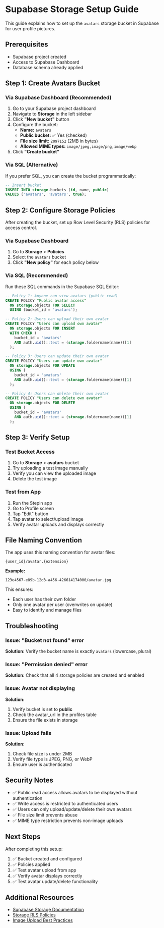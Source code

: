 # Supabase Storage Setup Guide

This guide explains how to set up the `avatars` storage bucket in Supabase for user profile pictures.

## Prerequisites

- Supabase project created
- Access to Supabase Dashboard
- Database schema already applied

## Step 1: Create Avatars Bucket

### Via Supabase Dashboard (Recommended)

1. Go to your Supabase project dashboard
2. Navigate to **Storage** in the left sidebar
3. Click **"New bucket"** button
4. Configure the bucket:
   - **Name:** `avatars`
   - **Public bucket:** ✅ Yes (checked)
   - **File size limit:** `2097152` (2MB in bytes)
   - **Allowed MIME types:** `image/jpeg,image/png,image/webp`
5. Click **"Create bucket"**

### Via SQL (Alternative)

If you prefer SQL, you can create the bucket programmatically:

```sql
-- Insert bucket
INSERT INTO storage.buckets (id, name, public)
VALUES ('avatars', 'avatars', true);
```

## Step 2: Configure Storage Policies

After creating the bucket, set up Row Level Security (RLS) policies for access control.

### Via Supabase Dashboard

1. Go to **Storage** > **Policies**
2. Select the `avatars` bucket
3. Click **"New policy"** for each policy below

### Via SQL (Recommended)

Run these SQL commands in the Supabase SQL Editor:

```sql
-- Policy 1: Anyone can view avatars (public read)
CREATE POLICY "Public avatar access"
  ON storage.objects FOR SELECT
  USING (bucket_id = 'avatars');

-- Policy 2: Users can upload their own avatar
CREATE POLICY "Users can upload own avatar"
  ON storage.objects FOR INSERT
  WITH CHECK (
    bucket_id = 'avatars' 
    AND auth.uid()::text = (storage.foldername(name))[1]
  );

-- Policy 3: Users can update their own avatar
CREATE POLICY "Users can update own avatar"
  ON storage.objects FOR UPDATE
  USING (
    bucket_id = 'avatars' 
    AND auth.uid()::text = (storage.foldername(name))[1]
  );

-- Policy 4: Users can delete their own avatar
CREATE POLICY "Users can delete own avatar"
  ON storage.objects FOR DELETE
  USING (
    bucket_id = 'avatars' 
    AND auth.uid()::text = (storage.foldername(name))[1]
  );
```

## Step 3: Verify Setup

### Test Bucket Access

1. Go to **Storage** > **avatars** bucket
2. Try uploading a test image manually
3. Verify you can view the uploaded image
4. Delete the test image

### Test from App

1. Run the Stepin app
2. Go to Profile screen
3. Tap "Edit" button
4. Tap avatar to select/upload image
5. Verify avatar uploads and displays correctly

## File Naming Convention

The app uses this naming convention for avatar files:

```
{user_id}/avatar.{extension}
```

**Example:**
```
123e4567-e89b-12d3-a456-426614174000/avatar.jpg
```

This ensures:
- Each user has their own folder
- Only one avatar per user (overwrites on update)
- Easy to identify and manage files

## Troubleshooting

### Issue: "Bucket not found" error

**Solution:** Verify the bucket name is exactly `avatars` (lowercase, plural)

### Issue: "Permission denied" error

**Solution:** Check that all 4 storage policies are created and enabled

### Issue: Avatar not displaying

**Solution:** 
1. Verify bucket is set to **public**
2. Check the avatar_url in the profiles table
3. Ensure the file exists in storage

### Issue: Upload fails

**Solution:**
1. Check file size is under 2MB
2. Verify file type is JPEG, PNG, or WebP
3. Ensure user is authenticated

## Security Notes

- ✅ Public read access allows avatars to be displayed without authentication
- ✅ Write access is restricted to authenticated users
- ✅ Users can only upload/update/delete their own avatars
- ✅ File size limit prevents abuse
- ✅ MIME type restriction prevents non-image uploads

## Next Steps

After completing this setup:

1. ✅ Bucket created and configured
2. ✅ Policies applied
3. ✅ Test avatar upload from app
4. ✅ Verify avatar displays correctly
5. ✅ Test avatar update/delete functionality

## Additional Resources

- [Supabase Storage Documentation](https://supabase.com/docs/guides/storage)
- [Storage RLS Policies](https://supabase.com/docs/guides/storage/security/access-control)
- [Image Upload Best Practices](https://supabase.com/docs/guides/storage/uploads/standard-uploads)

